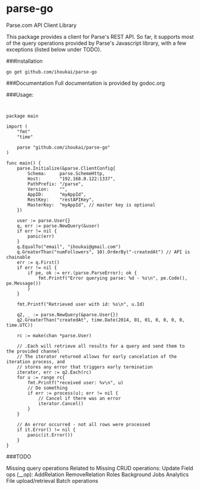 # parse-go
Parse.com API Client Library

This package provides a client for Parse's REST API. So far, it supports most of the query operations provided by Parse's Javascript library, with a few exceptions (listed below under TODO).

###Installation

```
go get github.com/ihoukai/parse-go

```
###Documentation Full documentation is provided by godoc.org

###Usage:


```


package main

import (
    "fmt"
	"time"
    
    parse "github.com/ihoukai/parse-go"
)

func main() {
	parse.Initialize(&parse.ClientConfig{
		Schema:     parse.SchemeHttp,
		Host:       "192.168.0.122:1337",
		PathPrefix: "/parse",
		Version:    "",
		AppID:      "myAppId",
		RestKey:    "restAPIKey",
		MasterKey:  "myAppId", // master key is optional
	})
    
    user := parse.User{}
    q, err := parse.NewQuery(&user)
	if err != nil {
		panic(err)
	}
    q.EqualTo("email", "ihoukai@gmail.com")
    q.GreaterThan("numFollowers", 10).OrderBy("-createdAt") // API is chainable
    err := q.First()
    if err != nil {
        if pe, ok := err.(parse.ParseError); ok {
            fmt.Printf("Error querying parse: %d - %s\n", pe.Code(), pe.Message())
        }
    }
    
    fmt.Printf("Retrieved user with id: %s\n", u.Id)

	q2, _ := parse.NewQuery(&parse.User{})
	q2.GreaterThan("createdAt", time.Date(2014, 01, 01, 0, 0, 0, 0, time.UTC))

	rc := make(chan *parse.User)

	// .Each will retrieve all results for a query and send them to the provided channel
	// The iterator returned allows for early cancelation of the iteration process, and
	// stores any error that triggers early termination
	iterator, err := q2.Each(rc)
	for u := range rc{
		fmt.Printf("received user: %v\n", u)
		// Do something
		if err := process(u); err != nil {
			// Cancel if there was an error
			iterator.Cancel()
		}
	}

	// An error occurred - not all rows were processed
	if it.Error() != nil {
		panic(it.Error())
	}
}

```

###TODO

Missing query operations
Related to
Missing CRUD operations:
Update
Field ops (__op):
AddRelation
RemoveRelation
Roles
Background Jobs
Analytics
File upload/retrieval
Batch operations
